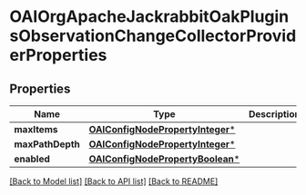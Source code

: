 # OAIOrgApacheJackrabbitOakPluginsObservationChangeCollectorProviderProperties

## Properties
Name | Type | Description | Notes
------------ | ------------- | ------------- | -------------
**maxItems** | [**OAIConfigNodePropertyInteger***](OAIConfigNodePropertyInteger.md) |  | [optional] 
**maxPathDepth** | [**OAIConfigNodePropertyInteger***](OAIConfigNodePropertyInteger.md) |  | [optional] 
**enabled** | [**OAIConfigNodePropertyBoolean***](OAIConfigNodePropertyBoolean.md) |  | [optional] 

[[Back to Model list]](../README.md#documentation-for-models) [[Back to API list]](../README.md#documentation-for-api-endpoints) [[Back to README]](../README.md)


